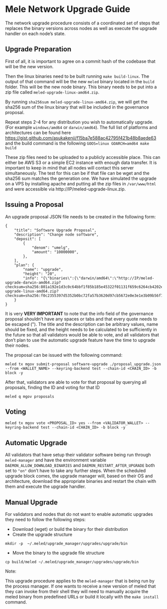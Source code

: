 # Mele Network Upgrade Guide

The network upgrade procedure consists of a coordinated set of steps that replaces the binary versions across nodes as well as execute the upgrade handler on each node’s state.

## Upgrade Preparation
First of all, it is important to agree on a commit hash of the codebase that will be the new version.

Then the linux binaries need to be built running `make build-linux`. The output of that command will be the new `meled` binary located in the `build` folder. This will be the new node binary. This binary needs to be put into a zip file called `meled-upgrade-linux-amd64.zip`.

By running `sha256sum meled-upgrade-linux-amd64.zip`, we will get the sha256 sum of the linux binary that will be included in the governance proposal.

Repeat steps 2-4 for any distribution you wish to automatically upgrade. (For example `windows/amd64` or `darwin/amd64`). The full list of platforms and architectures can be found here https://gist.github.com/asukakenji/f15ba7e588ac42795f421b48b8aede63 and the build command is the following
`GOOS=linux GOARCH=amd64 make build`

These zip files need to be uploaded to a publicly accessible place. This can either be AWS S3 or a simple EC2 instance with enough data transfer. It is important to keep in mind that all nodes will contact this server simultaneously. The test for this can be if that file can be wget and the sha256 sum matches the generation one.
We have simulated the upgrade on a VPS by installing apache and putting all the zip files in `/var/www/html` and were accessible via http://IP/meled-upgrade-linux.zip.

## Issuing a Proposal

An upgrade proposal JSON file needs to be created in the following form:

```
{
    "title": "Software Upgrade Proposal",
    "description": "Change node software",
    "deposit": [
        {
            "denom": "umelg",
            "amount": "10000000",
        },
    ],
    "plan": {
        "name": "upgrade",
        "height": "20",
        "info": "{\"binaries\":{\"darwin/amd64\":\"http://IP/meled-upgrade-darwin-amd64.zip?checksum=sha256:801a192e1d3c0c64bbf1f85b185e45322f01131f659c6264cb4202e7f52a29a6\",\"linux/amd64\":\"http://207.154.244.153/meled-upgrade-linux-amd64.zip?checksum=sha256:f0c2355397d5352b0bc72fa57b3620d97cb5672e0e3e1e3b09b56f77efda2884\"}}"
    }
}
```

It is very **VERY IMPORTANT** to note that the info field of the governance proposal shouldn’t have any spaces or tabs and that every quote needs to be escaped (\").
The title and the description can be arbitrary values, name should be fixed, and the height needs to be calculated to be sufficiently in the future so that all validators would be able to vote, and all validators that don’t plan to use the automatic upgrade feature have the time to upgrade their nodes.

The proposal can be issued with the following command:

```
meled tx mgov submit-proposal software-upgrade ./proposal_upgrade.json --from <WALLET_NAME> --keyring-backend test --chain-id <CHAIN_ID> -b block -y
```

After that, validators are able to vote for that proposal by querying all proposals, finding the ID and voting for that ID

```
meled q mgov proposals
```

## Voting

```
meled tx mgov vote <PROPOSAL_ID> yes --from <VALIDATOR_WALLET> --keyring-backend test --chain-id <CHAIN_ID> -b block -y
```

## Automatic Upgrade

All validators that have setup their validator software being run through `meled-manager` and have the environment variable `DAEMON_ALLOW_DOWNLOAD_BINARIES` and `DAEMON_RESTART_AFTER_UPGRADE` both set to `"on"` don’t have to take any further steps. When the scheduled upgrade block comes, the upgrade manager will, based on their OS and architecture, download the appropriate binaries and restart the chain with them and execute the upgrade handler.

## Manual Upgrade
For validators and nodes that do not want to enable automatic upgrades they need to follow the following steps:

- Download (wget) or build the binary for their distribution 
- Create the upgrade structure
```
mkdir -p  ~/.meled/upgrade_manager/upgrades/upgrade/bin
```
- Move the binary to the upgrade file structure
```
cp build/meled ~/.meled/upgrade_manager/upgrades/upgrade/bin
```

Note:

This upgrade procedure applies to the `meled-manager` that is being run by the process manager. If one wants to receive a new version of meled that they can invoke from their shell they will need to manually acquire the meled binary from predefined URLs or build it locally with the `make install` command.

